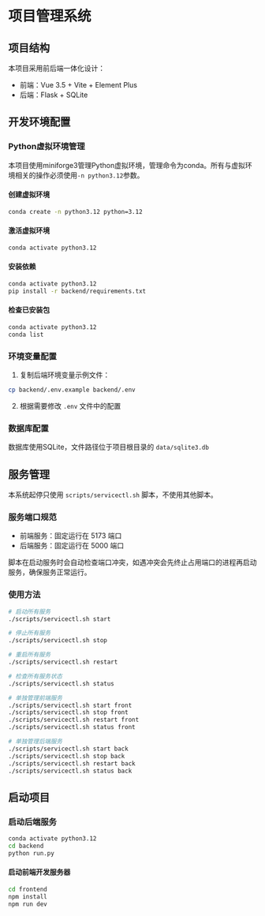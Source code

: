 # 项目管理系统

## 项目结构

本项目采用前后端一体化设计：
- 前端：Vue 3.5 + Vite + Element Plus
- 后端：Flask + SQLite

## 开发环境配置

### Python虚拟环境管理

本项目使用miniforge3管理Python虚拟环境，管理命令为conda。所有与虚拟环境相关的操作必须使用`-n python3.12`参数。

#### 创建虚拟环境
```bash
conda create -n python3.12 python=3.12
```

#### 激活虚拟环境
```bash
conda activate python3.12
```

#### 安装依赖
```bash
conda activate python3.12
pip install -r backend/requirements.txt
```

#### 检查已安装包
```bash
conda activate python3.12
conda list
```

### 环境变量配置

1. 复制后端环境变量示例文件：
```bash
cp backend/.env.example backend/.env
```

2. 根据需要修改 `.env` 文件中的配置

### 数据库配置

数据库使用SQLite，文件路径位于项目根目录的 `data/sqlite3.db`

## 服务管理

本系统起停只使用 `scripts/servicectl.sh` 脚本，不使用其他脚本。

### 服务端口规范

- 前端服务：固定运行在 5173 端口
- 后端服务：固定运行在 5000 端口

脚本在启动服务时会自动检查端口冲突，如遇冲突会先终止占用端口的进程再启动服务，确保服务正常运行。

### 使用方法

```bash
# 启动所有服务
./scripts/servicectl.sh start

# 停止所有服务
./scripts/servicectl.sh stop

# 重启所有服务
./scripts/servicectl.sh restart

# 检查所有服务状态
./scripts/servicectl.sh status

# 单独管理前端服务
./scripts/servicectl.sh start front
./scripts/servicectl.sh stop front
./scripts/servicectl.sh restart front
./scripts/servicectl.sh status front

# 单独管理后端服务
./scripts/servicectl.sh start back
./scripts/servicectl.sh stop back
./scripts/servicectl.sh restart back
./scripts/servicectl.sh status back
```

## 启动项目

### 启动后端服务
```bash
conda activate python3.12
cd backend
python run.py
```

#### 启动前端开发服务器
```bash
cd frontend
npm install
npm run dev
```
